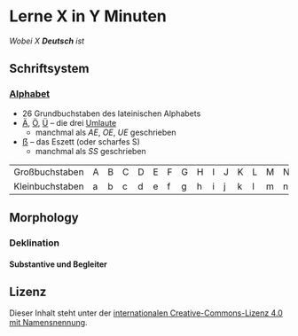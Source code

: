 # Lerne X in Y Minuten

*Wobei X **Deutsch** ist*

## Schriftsystem

### [Alphabet](https://de.wikipedia.org/wiki/Deutsches_Alphabet)

- 26 Grundbuchstaben des lateinischen Alphabets
- [Ä](https://de.wikipedia.org/wiki/%C3%84), [Ö](https://de.wikipedia.org/wiki/Ö), [Ü](https://de.wikipedia.org/wiki/%C3%9C) – die drei [Umlaute](https://de.wikipedia.org/wiki/Umlaut)
  - manchmal als *AE*, *OE*, *UE* geschrieben
- [ẞ](https://de.wikipedia.org/wiki/%C3%9F) – das Eszett (oder scharfes S)
  - manchmal als *SS* geschrieben

|  |  |  |  |  |  |  |  |  |  |  |  |  |  |  |  |  |  |  |  |  |  |  |  |  |  |  |  |  |  |  |
| --------------- |---|---|---|---|---|---|---|---|---|---|---|---|---|---|---|---|---|---|---|---|---|---|---|---|---|---|---|---|---|---|
| Großbuchstaben  | A | B | C | D | E | F | G | H | I | J | K | L | M | N | O | P | Q | R | S | T | U | V | W | X | Y | Z | Ä | Ö | Ü | ẞ |
| Kleinbuchstaben | a | b | c | d | e | f | g | h | i | j | k | l | m | n | o | p | q | r | s | t | u | v | w | x | y | z | ä | ö | ü | ß |

<!-- ## Phonetik

https://deutsch.info/grammar/phonetics?hl=de

  - S ...
  - W sounds like English V: Wasser (water)
  - V often sounds like English F: Vater (father)
  - Ch: A soft sound, like in ich (I) or hard, like in Bach.

https://de.wikipedia.org/wiki/Umlaut

https://de.wikipedia.org/wiki/Digraph_(Linguistik)#Beispiele Digraph

https://www.dinmedia.de/de/norm/din-5009/352073096

## Verantwortete

https://de.wikipedia.org/wiki/Rat_f%C3%BCr_deutsche_Rechtschreibung -->

## Morphology

### Deklination

#### Substantive und Begleiter

<!-- https://de.wikipedia.org/wiki/Grammatische_Kategorie#Grammatische_Kategorien_des_Nomens -->
<!-- Kategorien:
- Singular, Plural – Numerus (Zahl)
- Maskulinum, Femininum, Neutrum – Genus (Geschlecht)
- Nominativ, Genitiv, Dativ, Akkusativ – Kasus (Fall)

***

Plural:
https://www.scribbr.de/substantive/plural/

***

Im Dativ Plural: Nomen

Das Genus kannst du meist nicht am Substantiv selbst erkennen, sondern nur an den Begleitern (Artikel, Pronomen, Adjektive).

|Kasus|M    |F  |N    |Plural|
|-----|-----|---|-----|---|
|N.   |-er/-|-e |-es/-|-e |
|D.   |-em  |-er|-em  |-en|
|Akk. |-en 	|-e |-    |-e |

Memorize rule:
- **R**o**M**a**N**-Endung in der N-D-Akk-Rechtung für Maskulinum
- **R**o**M**a**N**-Endung für Dativ in der F-N-Plural-Rechtung

This rule is simply that one of (Artikeln, Adjektiven, Pronomen) should show M/F/N/Plural feature at most once (but not always):

|Kasus|M    |F  |N    |Plural|
|-----|-----|---|-----|---|
|N.   |-er/-|-e |-es/-|-e |
|D.   |-em  |-er|-em  |-en|
|Akk. |-en 	|-e |-    |-e |

***

Sentence ordnung:
Subjekt - Nominativ always
Objekt - Akkusativ (Nominativ after some verbs) oder Dativ (wann, wo, )

##### Genitiv

- HW + Gen.

  Maskuline und neutrale singulare Nomen:
    - *-s* (*-es* nach s, ß, x, z oder manchmal für einsilbige Nomen)

  Artikel, Adjektive, Pronomen:

  |Kasus|M  |F  |N  |Plural|
  |-----|--:|--:|--:|--:|
  |Gen. |-es|-er|-es|-er|

  This rule is simply that one of (Artikeln, Adjektiven, Pronomen) should show M/F/N/Plural feature at most once (but not always):

  |Kasus|M  |F  |N  |Plural|
  |-----|--:|--:|--:|--:|
  |Gen. |-es|-er|-es|-er|

- Gen.(Name) + HW.

  mit dem Apostroph

- Trick: HW + von + D. 

Also: (wegen, während, trotz, innerhalb, außerhalb) + Gen., einige Verben + Gen.

  https://easy-deutsch.de/nomen/kasus/genitiv/

##### Adjektive - absolute, comparative, superlative

#### Verben

[des Verbs](https://de.wikipedia.org/wiki/Grammatische_Kategorie#Grammatische_Kategorien_des_Verbs): -->

## Lizenz

Dieser Inhalt steht unter der [internationalen Creative-Commons-Lizenz 4.0 mit Namensnennung][cc-by].

[cc-by]: https://creativecommons.org/licenses/by/4.0/deed.de
